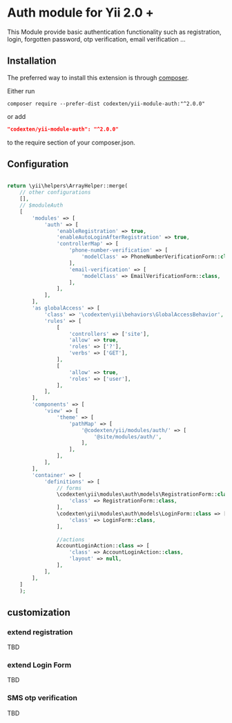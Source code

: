 Auth module for Yii 2.0 +
=========================
This Module provide basic authentication functionality such as registration,
login, forgotten password, otp verification, email verification ...

Installation
------------

The preferred way to install this extension is through [composer](http://getcomposer.org/download/).

Either run

```
composer require --prefer-dist codexten/yii-module-auth:"^2.0.0"
```

or add

```json
"codexten/yii-module-auth": "^2.0.0"
```

to the require section of your composer.json.


Configuration
-------------

```php

return \yii\helpers\ArrayHelper::merge(
    // other configurations
    [],
    // $moduleAuth
    [
        'modules' => [
            'auth' => [
                'enableRegistration' => true,
                'enableAutoLoginAfterRegistration' => true,
                'controllerMap' => [
                    'phone-number-verification' => [
                        'modelClass' => PhoneNumberVerificationForm::class,
                    ],
                    'email-verification' => [
                        'modelClass' => EmailVerificationForm::class,
                    ],
                ],
            ],
        ],
        'as globalAccess' => [
            'class' => '\codexten\yii\behaviors\GlobalAccessBehavior',
            'rules' => [
                [
                    'controllers' => ['site'],
                    'allow' => true,
                    'roles' => ['?'],
                    'verbs' => ['GET'],
                ],
                [
                    'allow' => true,
                    'roles' => ['user'],
                ],
            ],
        ],
        'components' => [
            'view' => [
                'theme' => [
                    'pathMap' => [
                        '@codexten/yii/modules/auth/' => [
                            '@site/modules/auth/',
                        ],
                    ],
                ],
            ],
        ],
        'container' => [
            'definitions' => [
                // forms
                \codexten\yii\modules\auth\models\RegistrationForm::class => [
                    'class' => RegistrationForm::class,
                ],
                \codexten\yii\modules\auth\models\LoginForm::class => [
                    'class' => LoginForm::class,
                ],
                
                //actions
                AccountLoginAction::class => [
                    'class' => AccountLoginAction::class,
                    'layout' => null,
                ],
            ],
        ],
    ]
    );

```

## customization

### extend registration
TBD
### extend Login Form
TBD
### SMS otp verification
TBD

